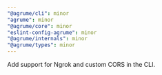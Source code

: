 ```yaml
---
"@agrume/cli": minor
"agrume": minor
"@agrume/core": minor
"eslint-config-agrume": minor
"@agrume/internals": minor
"@agrume/types": minor
---
```


Add support for Ngrok and custom CORS in the CLI.
